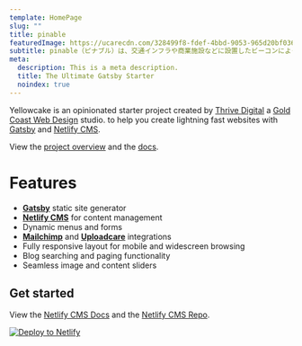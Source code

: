 ```yaml
---
template: HomePage
slug: ""
title: pinable
featuredImage: https://ucarecdn.com/328499f8-fdef-4bbd-9053-965d20bf036d/
subtitle: pinable（ピナブル）は、交通インフラや商業施設などに設置したビーコンによって取得する位置情報を活用し、ビーコン管理・SDK・DMP・広告配信（DSP連携）などのサービスを提供するトータルマーケティングプラットフォームです。
meta:
  description: This is a meta description.
  title: The Ultimate Gatsby Starter
  noindex: true
---
```


Yellowcake is an opinionated starter project created by [Thrive Digital](https://thriveweb.com.au/) a [Gold Coast Web Design](https://thriveweb.com.au/) studio. to help you create lightning fast websites with [Gatsby](https://gatsbyjs.org) and [Netlify CMS](https://netlifycms.org).

View the [project overview](https://thriveweb.com.au/the-lab/yellowcake-gatsby-react-js-starter-project/) and the [docs](https://github.com/thriveweb/yellowcake/blob/master/README.md).

# Features

- **[Gatsby](https://gatsbyjs.org)** static site generator
- **[Netlify CMS](https://github.com/netlify/netlify-cms)** for content management
- Dynamic menus and forms
- **[Mailchimp](http://mailchimp.com)** and **[Uploadcare](https://uploadcare.com)** integrations
- Fully responsive layout for mobile and widescreen browsing
- Blog searching and paging functionality
- Seamless image and content sliders

## Get started

View the [Netlify CMS Docs](https://www.netlifycms.org/docs/) and the [Netlify CMS Repo](https://github.com/netlify/netlify-cms).

[![Deploy to Netlify](https://www.netlify.com/img/deploy/button.svg)](https://app.netlify.com/start/deploy?repository=https://github.com/thriveweb/yellowcake&stack=cms)
